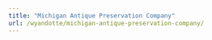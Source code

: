 ```yaml
---
title: "Michigan Antique Preservation Company"
url: /wyandotte/michigan-antique-preservation-company/
---
```

